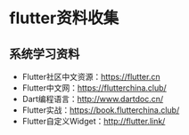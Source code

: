 # flutter资料收集
## 系统学习资料
- Flutter社区中文资源：https://flutter.cn
- Flutter中文网：https://flutterchina.club/
- Dart编程语言：http://www.dartdoc.cn/
- Flutter实战：https://book.flutterchina.club/
- Flutter自定义Widget：http://flutter.link/
